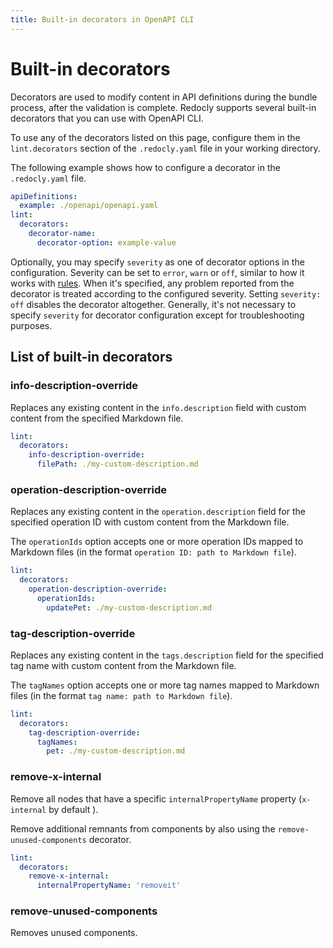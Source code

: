 ```yaml
---
title: Built-in decorators in OpenAPI CLI
---
```


# Built-in decorators

Decorators are used to modify content in API definitions during the bundle process, after the validation is complete. Redocly supports several built-in decorators that you can use with OpenAPI CLI.

To use any of the decorators listed on this page, configure them in the `lint.decorators` section of the `.redocly.yaml` file in your working directory.

The following example shows how to configure a decorator in the `.redocly.yaml` file.

```yaml
apiDefinitions:
  example: ./openapi/openapi.yaml
lint:
  decorators:
    decorator-name:
      decorator-option: example-value
```

Optionally, you may specify `severity` as one of decorator options in the configuration. Severity can be set to `error`, `warn` or `off`, similar to how it works with [rules](built-in-rules.md). When it's specified, any problem reported from the decorator is treated according to the configured severity. Setting `severity: off` disables the decorator altogether. Generally, it's not necessary to specify `severity` for decorator configuration except for troubleshooting purposes.


## List of built-in decorators

### info-description-override

Replaces any existing content in the `info.description` field with custom content from the specified Markdown file.

```yaml
lint:
  decorators:
    info-description-override:
      filePath: ./my-custom-description.md
```


### operation-description-override

Replaces any existing content in the `operation.description` field for the specified operation ID with custom content from the Markdown file.

The `operationIds` option accepts one or more operation IDs mapped to Markdown files (in the format `operation ID: path to Markdown file`).


```yaml
lint:
  decorators:
    operation-description-override:
      operationIds:
        updatePet: ./my-custom-description.md
```


### tag-description-override

Replaces any existing content in the `tags.description` field for the specified tag name with custom content from the Markdown file.

The `tagNames` option accepts one or more tag names mapped to Markdown files (in the format `tag name: path to Markdown file`).

```yaml
lint:
  decorators:
    tag-description-override:
      tagNames:
        pet: ./my-custom-description.md
```

### remove-x-internal

Remove all nodes that have a specific `internalPropertyName` property (`x-internal` by default ).

Remove additional remnants from components by also using the `remove-unused-components` decorator.

```yaml
lint:
  decorators:
    remove-x-internal:
      internalPropertyName: 'removeit'
```

### remove-unused-components

Removes unused components.
